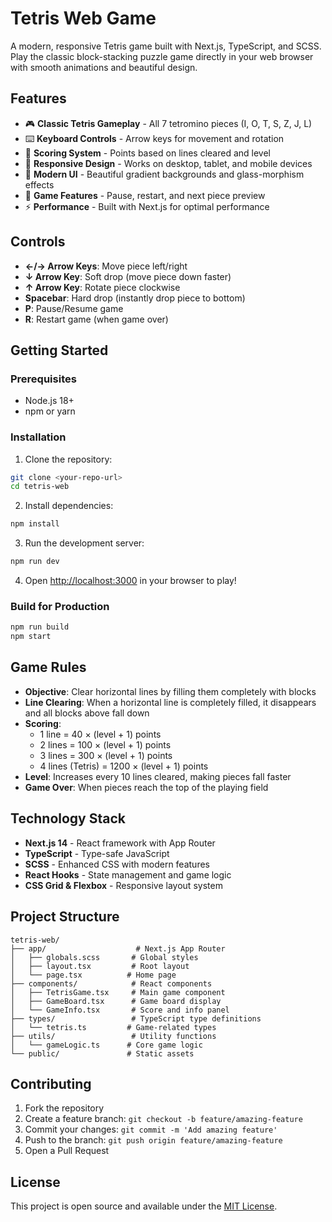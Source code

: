 # Tetris Web Game

A modern, responsive Tetris game built with Next.js, TypeScript, and SCSS. Play the classic block-stacking puzzle game directly in your web browser with smooth animations and beautiful design.

## Features

- 🎮 **Classic Tetris Gameplay** - All 7 tetromino pieces (I, O, T, S, Z, J, L)
- ⌨️ **Keyboard Controls** - Arrow keys for movement and rotation
- 🎯 **Scoring System** - Points based on lines cleared and level
- 📱 **Responsive Design** - Works on desktop, tablet, and mobile devices
- 🎨 **Modern UI** - Beautiful gradient backgrounds and glass-morphism effects
- 🔄 **Game Features** - Pause, restart, and next piece preview
- ⚡ **Performance** - Built with Next.js for optimal performance

## Controls

- **←/→ Arrow Keys**: Move piece left/right
- **↓ Arrow Key**: Soft drop (move piece down faster)
- **↑ Arrow Key**: Rotate piece clockwise
- **Spacebar**: Hard drop (instantly drop piece to bottom)
- **P**: Pause/Resume game
- **R**: Restart game (when game over)

## Getting Started

### Prerequisites

- Node.js 18+ 
- npm or yarn

### Installation

1. Clone the repository:
```bash
git clone <your-repo-url>
cd tetris-web
```

2. Install dependencies:
```bash
npm install
```

3. Run the development server:
```bash
npm run dev
```

4. Open [http://localhost:3000](http://localhost:3000) in your browser to play!

### Build for Production

```bash
npm run build
npm start
```

## Game Rules

- **Objective**: Clear horizontal lines by filling them completely with blocks
- **Line Clearing**: When a horizontal line is completely filled, it disappears and all blocks above fall down
- **Scoring**: 
  - 1 line = 40 × (level + 1) points
  - 2 lines = 100 × (level + 1) points
  - 3 lines = 300 × (level + 1) points
  - 4 lines (Tetris) = 1200 × (level + 1) points
- **Level**: Increases every 10 lines cleared, making pieces fall faster
- **Game Over**: When pieces reach the top of the playing field

## Technology Stack

- **Next.js 14** - React framework with App Router
- **TypeScript** - Type-safe JavaScript
- **SCSS** - Enhanced CSS with modern features
- **React Hooks** - State management and game logic
- **CSS Grid & Flexbox** - Responsive layout system

## Project Structure

```
tetris-web/
├── app/                    # Next.js App Router
│   ├── globals.scss       # Global styles
│   ├── layout.tsx         # Root layout
│   └── page.tsx          # Home page
├── components/            # React components
│   ├── TetrisGame.tsx     # Main game component
│   ├── GameBoard.tsx      # Game board display
│   └── GameInfo.tsx       # Score and info panel
├── types/                 # TypeScript type definitions
│   └── tetris.ts         # Game-related types
├── utils/                 # Utility functions
│   └── gameLogic.ts      # Core game logic
└── public/               # Static assets
```

## Contributing

1. Fork the repository
2. Create a feature branch: `git checkout -b feature/amazing-feature`
3. Commit your changes: `git commit -m 'Add amazing feature'`
4. Push to the branch: `git push origin feature/amazing-feature`
5. Open a Pull Request

## License

This project is open source and available under the [MIT License](LICENSE).